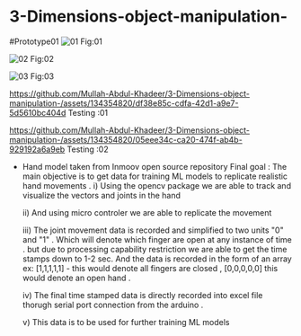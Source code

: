 # 3-Dimensions-object-manipulation-

#Prototype01
![01](https://github.com/Mullah-Abdul-Khadeer/3-Dimensions-object-manipulation-/assets/134354820/7b097f65-8151-42b1-8ec1-d3a800bd08c1)
Fig:01

![02](https://github.com/Mullah-Abdul-Khadeer/3-Dimensions-object-manipulation-/assets/134354820/9b8893b3-9a5d-40bc-87b8-be394990632a)
Fig:02

![03](https://github.com/Mullah-Abdul-Khadeer/3-Dimensions-object-manipulation-/assets/134354820/44bc9f27-a261-45da-a5d1-134a1f95e4b1)
Fig:03 

https://github.com/Mullah-Abdul-Khadeer/3-Dimensions-object-manipulation-/assets/134354820/df38e85c-cdfa-42d1-a9e7-5d5610bc404d
Testing :01

https://github.com/Mullah-Abdul-Khadeer/3-Dimensions-object-manipulation-/assets/134354820/05eee34c-ca20-474f-ab4b-929192a6a9eb
Testing :02

* Hand model taken from Inmoov open source repository
  Final goal :
       The main objective is to get data for training ML models to replicate realistic hand movements .
  i) Using the opencv package we are able to track and visualize the vectors and joints in the hand

   ii) And using micro controler we are able to replicate the movement

  iii) The joint movement data is recorded and simplified to two units "0" and "1" . Which will denote which finger are open at any instance of time .
       but due to processing capability restriction we are able to get the time stamps down to 1-2 sec. And the data is recorded in the form of an array
       ex: [1,1,1,1,1] - this would denote all fingers are closed  , [0,0,0,0,0] this would denote an open hand .

  iv) The final time stamped data is directly recorded into excel file thorugh serial port connection from the arduino .

  v) This data is to be used for further training ML models
